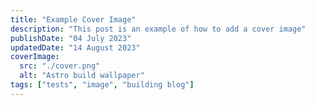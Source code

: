 ```yaml
---
title: "Example Cover Image"
description: "This post is an example of how to add a cover image"
publishDate: "04 July 2023"
updatedDate: "14 August 2023"
coverImage:
  src: "./cover.png"
  alt: "Astro build wallpaper"
tags: ["tests", "image", "building blog"]
---
```

